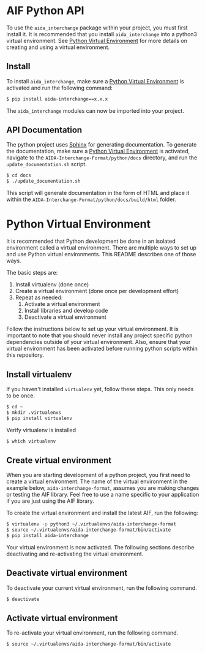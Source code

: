 # AIF Python API

To use the `aida_interchange` package within your project, you must first install it. It is recommended that you install `aida_interchange` into a python3 virtual environment. See [Python Virtual Environment](#virtualenv) for more details on creating and using a virtual environment.

## Install

To install `aida_interchange`, make sure a [Python Virtual Environment](#virtualenv) is activated and run the following command:

```bash
$ pip install aida-interchange==x.x.x
```
The `aida_interchange` modules can now be imported into your project.

## API Documentation

The python project uses [Sphinx](http://www.sphinx-doc.org/en/master/) for generating documentation. To generate the documentation, make sure a [Python Virtual Environment](#virtualenv) is activated, navigate to the `AIDA-Interchange-Format/python/docs` directory, and run the `update_documentation.sh` script.

```bash
$ cd docs
$ ./update_documentation.sh
```
This script will generate documentation in the form of HTML and place it within the `AIDA-Interchange-Format/python/docs/build/html` folder.

<h1 id="virtualenv">Python Virtual Environment</h1>

It is recommended that Python development be done in an isolated environment called a virtual environment.  There are multiple ways to set up and use Python virtual environments.  This README describes one of those ways.

The basic steps are:
1. Install virtualenv (done once)
2. Create a virtual environment (done once per development effort)
3. Repeat as needed:
    1. Activate a virtual environment
    2. Install libraries and develop code
    3. Deactivate a virtual environment

Follow the instructions below to set up your virtual environment. It is important to note that you should never install any project specific python dependencies outside of your virtual environment. Also, ensure that your virtual environment has been activated before running python scripts within this repository.

## Install virtualenv

If you haven't installed `virtualenv` yet, follow these steps. This only needs to be once.

```bash
$ cd ~
$ mkdir .virtualenvs
$ pip install virtualenv
```
Verify virtualenv is installed
```bash
$ which virtualenv
```

## Create virtual environment

When you are starting development of a python project, you first need to create a virtual environment. The name of the virtual environment in the example below, `aida-interchange-format`, assumes you are making changes or testing the AIF library. Feel free to use a name specific to your application if you are just using the AIF library.

To create the virtual environment and install the latest AIF, run the following:

```bash
$ virtualenv -p python3 ~/.virtualenvs/aida-interchange-format
$ source ~/.virtualenvs/aida-interchange-format/bin/activate
$ pip install aida-interchange
```

Your virtual environment is now activated. The following sections describe deactivating and re-activating the virtual environment.

## Deactivate virtual environment

To deactivate your current virtual environment, run the following command.

```bash
$ deactivate
```

## Activate virtual environment

To re-activate your virtual environment, run the following command.

```bash
$ source ~/.virtualenvs/aida-interchange-format/bin/activate
```
